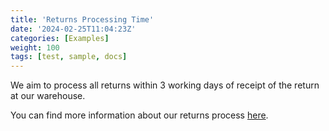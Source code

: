 ```yaml
---
title: 'Returns Processing Time'
date: '2024-02-25T11:04:23Z'
categories: [Examples]
weight: 100
tags: [test, sample, docs]
---
```

We aim to process all returns within 3 working days of receipt of the return at our warehouse. 

You can find more information about our returns process [here](../returns-policy). 

